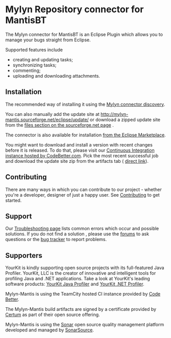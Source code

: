 Mylyn Repository connector for MantisBT
===

The Mylyn connector for MantisBT is an Eclipse Plugin which allows you to manage your bugs straight from Eclipse.

Supported features include

* creating and updating tasks;
* synchronizing tasks;
* commenting;
* uploading and downloading attachments. 

Installation
---

The recommended way of installing it using the [Mylyn connector discovery](http://tasktop.com/blog/mylyn/mylyn-connector-discovery-screencast). 

You can also manually add the update site at http://mylyn-mantis.sourceforge.net/eclipse/update/ or download a zipped update site from the [files section on the sourceforge.net page](https://sourceforge.net/projects/mylyn-mantis/files/) .

The connector is also available for installation [from the Eclipse Marketplace](http://marketplace.eclipse.org/content/mylyn-mantis-connector). 
	
You might want to download and install a version with recent changes before it is released. To do that, please visit our [Continuous Integration instance hosted by CodeBetter.com](http://teamcity.codebetter.com/viewType.html?buildTypeId=bt236&tab=buildTypeStatusDivlink). Pick the most recent successful job and download the update site zip from the artifacts tab ( [direct link](http://teamcity.codebetter.com/viewLog.html?buildTypeId=bt236&buildId=lastSuccessful&tab=artifacts)).

Contributing
---

There are many ways in which you can contribute to our project - whether you're a developer, designer of just a happy user. See [Contributing](wiki/Contributing) to get started. 

Support
---

Our [Troubleshooting page](wiki/User-guide#troubleshooting) lists common errors which occur and possible solutions. If you do not find a solution , please use the [forums](http://www.mantisbt.org/forums/viewforum.php?f=14) to ask questions or the [bug tracker](http://www.mantisbt.org/bugs/view_all_bug_page.php?project_id=20) to report problems.

Supporters
---

YourKit is kindly supporting open source projects with its full-featured Java Profiler. YourKit, LLC is the creator of innovative and intelligent tools for profiling Java and .NET applications. Take a look at YourKit's leading software products: [YourKit Java Profiler](http://www.yourkit.com/java/profiler/index.jsp) and [YourKit .NET Profiler](http://www.yourkit.com/.net/profiler/index.jsp).

Mylyn-Mantis is using the TeamCity hosted CI instance provided by [Code Better](http://www.codebetter.com/).

The Mylyn-Mantis build artifacts are signed by a certificate provided by [Certum](https://www.certum.eu/certum/cert,offer_java_code_signing.xm) as part of their open source offering.

Mylyn-Mantis is using the [Sonar](http://sonar.codehaus.org/) open source quality management platform developed and managed by [SonarSource](http://www.sonarsource.org/).  